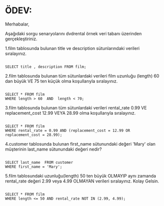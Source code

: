 # ÖDEV:

Merhabalar,

Aşağıdaki sorgu senaryolarını dvdrental örnek veri tabanı üzerinden gerçekleştiriniz.

1.film tablosunda bulunan title ve description sütunlarındaki verileri sıralayınız.

```

SELECT title , description FROM film;

```



2.film tablosunda bulunan tüm sütunlardaki verileri film uzunluğu (length) 60 dan büyük VE 75 ten küçük olma koşullarıyla sıralayınız.

```

SELECT * FROM film
WHERE length > 60  AND  length < 70;

```



3.film tablosunda bulunan tüm sütunlardaki verileri rental_rate 0.99 VE replacement_cost 12.99 VEYA 28.99 olma koşullarıyla sıralayınız.

```

SELECT * FROM film
WHERE rental_rate = 0.99 AND (replacement_cost = 12.99 OR replacement_cost = 28.99);

```


4.customer tablosunda bulunan first_name sütunundaki değeri 'Mary' olan müşterinin last_name sütunundaki değeri nedir?

```

SELECT last_name  FROM customer
WHERE first_name = 'Mary';

```



5.film tablosundaki uzunluğu(length) 50 ten büyük OLMAYIP aynı zamanda rental_rate değeri 2.99 veya 4.99 OLMAYAN verileri sıralayınız.
Kolay Gelsin.


```

SELECT * FROM film
WHERE length <= 50 AND rental_rate NOT IN (2.99, 4.99);

```
